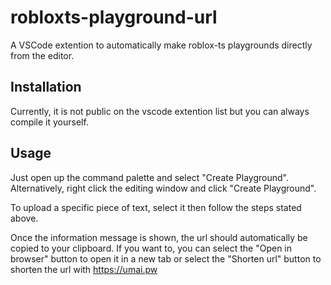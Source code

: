 # robloxts-playground-url
A VSCode extention to automatically make roblox-ts playgrounds directly from the editor.

## Installation
Currently, it is not public on the vscode extention list but you can always compile it yourself.

## Usage
Just open up the command palette and select "Create Playground". Alternatively, right click the editing window and click "Create Playground".

To upload a specific piece of text, select it then follow the steps stated above.

Once the information message is shown, the url should automatically be copied to your clipboard. If you want to, you can select the "Open in browser" button to open it in a new tab or select the "Shorten url" button to shorten the url with https://umai.pw
